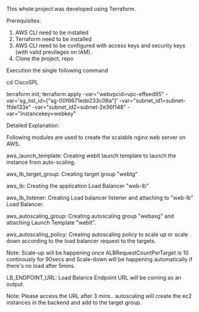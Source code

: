 This whole project was developed using Terraform.


Prerequisites: 

1) AWS CLI need to be installed
2) Terraform need to be installed
3) AWS CLI need to be configured with access keys and security keys (with valid previleges on IAM).
4) Clone the project, repo  

Execution the single following command 

cd CiscoSPL

terraform init; terraform apply -var="webvpcid=vpc-effeed95" -var='sg_list_id=["sg-00f6671ede233c06a"]' -var="subnet_id1=subnet-1fde133e" -var="subnet_id2=subnet-2e36f148" -var="instancekey=webkey"

Detailed Explanation:

Following modules are used to create the scalable nginx web server on AWS.

aws_launch_template: Creating weblt launch template to launch the instance from auto-scaling.

aws_lb_target_group: Creating target group "webtg"

aws_lb: Creating the application Load Balancer "web-lb"

aws_lb_listener: Creating Load balancer listener and attaching to "web-lb" Load Balancer.

aws_autoscaling_group: Creating autoscaling group "webasg" and attaching Launch Template "weblt".

aws_autoscaling_policy: Creating autoscaling policy to scale up or scale down according to the load balancer request to the targets.

Note: Scale-up will be happening once ALBRequestCountPerTarget is 10 continously for 90secs and Scale-down will be happening automatically if there's no load after 5mins.



LB_ENDPOINT_URL: Load Balance Endpoint URL will be coming as an output.

Note: Please access the URL after 3 mins.. autoscaling will create the ec2 instances in the backend and add to the target group.

